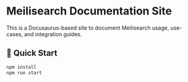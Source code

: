 # Meilisearch Documentation Site

This is a Docusaurus-based site to document Meilisearch usage, use-cases, and integration guides.

## 🚀 Quick Start

```bash
npm install
npm run start
